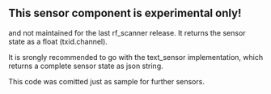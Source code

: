 ## This sensor component is experimental only!

and not maintained for the last rf_scanner release. It returns the sensor state as a float (txid.channel).

It is srongly recommended to go with the text_sensor implementation, which returns a complete sensor state as json string.

This code was comitted just as sample for further sensors.
